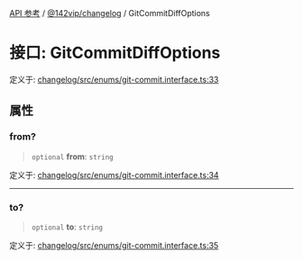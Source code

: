 [API 参考](../wiki/Home) / [@142vip/changelog](../wiki/@142vip.changelog) / GitCommitDiffOptions

# 接口: GitCommitDiffOptions

定义于: [changelog/src/enums/git-commit.interface.ts:33](https://github.com/142vip/core-x/blob/58a4aca72f73ebc92491a458c9b83754486dc296/packages/changelog/src/enums/git-commit.interface.ts#L33)

## 属性

### from?

> `optional` **from**: `string`

定义于: [changelog/src/enums/git-commit.interface.ts:34](https://github.com/142vip/core-x/blob/58a4aca72f73ebc92491a458c9b83754486dc296/packages/changelog/src/enums/git-commit.interface.ts#L34)

***

### to?

> `optional` **to**: `string`

定义于: [changelog/src/enums/git-commit.interface.ts:35](https://github.com/142vip/core-x/blob/58a4aca72f73ebc92491a458c9b83754486dc296/packages/changelog/src/enums/git-commit.interface.ts#L35)
